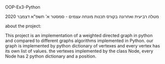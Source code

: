 OOP-Ex3-Python

מטלה רביעית ואחרונה בקורס תכנות מונחה עצמים - סמסטר א' תשפ"א דצמבר 2020

about the project:

This project is an implementation of a weighted directed graph in python and compared to different graphs algorithms implemented in Python.
our graph is implemented by python dictionary of vertexes and every vertex has its own list of values.
the vertexes implemented by the class Node, every Node has 2 python dictionary and a position.


